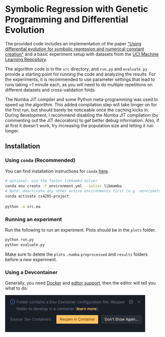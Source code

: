 # Symbolic Regression with Genetic Programming and Differential Evolution

The provided code includes an implementation of the paper ["Using differential evolution for symbolic regression and numerical constant creation"](https://doi.org/10.1145/1389095.1389331) and a basic experiment setup with datasets from the [UCI Machine Learning Repository](https://archive.ics.uci.edu/).

The algorithm code is in the `src` directory, and `run.py` and `evaluate.py`  provide a starting point for running the code and analyzing the results. For the experiments, it is recommended to use parameter settings that lead to runs taking ~1 minute each, as you will need to do multiple repetitions on different datasets and cross-validation folds.

The Numba JIT compiler and some Python meta-programming was used to speed up the algorithm. This added compilation step will take longer on for the first run, but should barely be noticeable once the caching kicks in.
During development, I recommend disabling the Numba JIT compilation (by commenting out the JIT decorators) to get better debug information. Also, if at first it doesn't work, try increasing the population size and letting it run longer.

## Installation

### Using `conda` (Recommended)

You can find installation instructions for `conda` [here](https://docs.anaconda.com/free/miniconda/#quick-command-line-install).

```bash
# optional: use the faster libmamba solver
conda env create -f environment.yml --solver libmamba
# Note: deactivate any other active environments first (e.g. venv/poetry/conda/...)
conda activate cs4205-project

python -m src.ea
```

### Running an experiment

Run the following to run an experiment. Plots should be in the `plots` folder.

```bash
python run.py
python evaluate.py
```
Make sure to delete the `plots` `.numba` `preprocessed` and `results` folders before a new experiment.

### Using a Devcontainer

Generally, you need [Docker](https://www.docker.com/products/docker-desktop/) and [editor support](https://containers.dev/supporting), then the editor will tell you what to do:

![VSCode automatically suggests using the devcontainer](.devcontainer/vscode.png)
